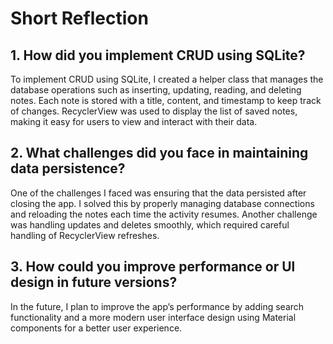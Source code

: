 # Short Reflection

## 1. How did you implement CRUD using SQLite?
To implement CRUD using SQLite, I created a helper class that manages the database operations such as inserting, updating, reading, and deleting notes. Each note is stored with a title, content, and timestamp to keep track of changes. RecyclerView was used to display the list of saved notes, making it easy for users to view and interact with their data.

## 2. What challenges did you face in maintaining data persistence? 
One of the challenges I faced was ensuring that the data persisted after closing the app. I solved this by properly managing database connections and reloading the notes each time the activity resumes. Another challenge was handling updates and deletes smoothly, which required careful handling of RecyclerView refreshes.

## 3. How could you improve performance or Ul design in future versions?
In the future, I plan to improve the app’s performance by adding search functionality and a more modern user interface design using Material components for a better user experience.
